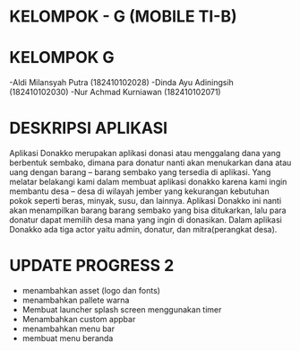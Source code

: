 # KELOMPOK - G (MOBILE TI-B)

# KELOMPOK G
-Aldi Milansyah Putra (182410102028)
-Dinda Ayu Adiningsih (182410102030)
-Nur Achmad Kurniawan (182410102071)

# DESKRIPSI APLIKASI
Aplikasi Donakko merupakan aplikasi donasi atau menggalang dana yang berbentuk sembako, dimana para donatur nanti akan menukarkan dana atau uang dengan barang – barang sembako yang tersedia di aplikasi. Yang melatar belakangi kami dalam membuat aplikasi donakko karena kami ingin membantu desa – desa di wilayah jember yang kekurangan kebutuhan pokok seperti beras, minyak, susu, dan lainnya. Aplikasi Donakko ini nanti akan menampilkan barang barang sembako yang bisa ditukarkan, lalu para donatur dapat memilih desa mana yang ingin di donasikan. Dalam aplikasi Donakko ada tiga actor yaitu admin, donatur, dan mitra(perangkat desa). 

# UPDATE PROGRESS 2
- menambahkan asset (logo dan fonts)
- menambahkan pallete warna
- Membuat launcher splash screen menggunakan timer
- Menambahkan custom appbar
- menambahkan menu bar
- membuat menu beranda
